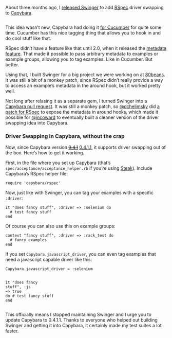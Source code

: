 <p>About three months ago, I <a href="http://jeffkreeftmeijer.com/2010/capybara-driver-swapping-on-rspec-with-swinger">released Swinger</a> to add <a href="http://github.com/rspec">RSpec</a> driver swapping to <a href="http://github.com/jnicklas/capybara">Capybara</a>.</p>
<p><img src="http://jeffkreeftmeijer.com/images/capybara.jpg" alt=""></p>
<p>This idea wasn&#8217;t new, Capybara had doing it <a href="https://github.com/jnicklas/capybara/blob/master/lib/capybara/cucumber.rb">for Cucumber</a> for quite some time. Cucumber has this nice tagging thing that allows you to hook in and do cool stuff like that.</p>
<p>RSpec didn&#8217;t have a feature like that until 2.0, when it released the <a href="http://blog.davidchelimsky.net/2010/06/14/filtering-examples-in-rspec-2">metadata feature</a>. That made it possible to pass arbitrary metadata to examples or example groups, allowing you to tag examples. Like in Cucumber. But better.</p>
<p>Using that, I built Swinger for a big project we were working on at <a href="http://80beans.com">80beans</a>. It was still a bit of a monkey patch, since RSpec didn&#8217;t really provide a way to access an example&#8217;s metadata in the around hook, but it worked pretty well.</p>
<p>Not long after relasing it as a separate gem, I turned Swinger into a <a href="https://github.com/jnicklas/capybara/pull/187">Capybara pull request</a>. It was still a monkey patch, so <a href="http://twitter.com/dchelimsky" title="David Chelimsky">@dchelimsky</a> did <a href="https://github.com/rspec/rspec-core/issues/issue/221">a patch for RSpec</a> to expose the metadata in around hooks, which made it possible for <a href="http://twitter.com/jncoward" title="Jonas Nicklas">@jncoward</a> to eventually built a cleaner version of the driver swapping idea into Capybara.</p>
<h3>Driver Swapping in Capybara, without the crap</h3>
<p>Now, since Capybara version <del><a href="http://rubygems.org/gems/capybara/versions/0.4.1">0.4.1</a></del> <a href="http://rubygems.org/gems/capybara/versions/0.4.1.1">0.4.1.1</a>, it supports driver swapping out of the box. Here&#8217;s how to get it working.</p>
<p>First, in the file where you set up Capybara (that&#8217;s <code>spec/acceptance/acceptance_helper.rb</code> if you&#8217;re using <a href="https://github.com/cavalle/steak">Steak</a>). Include Capybara&#8217;s RSpec helper file:</p>
<div class="highlight">
<pre><code class="ruby"><span class="nb">require</span> <span class="s1">'capybara/rspec'</span>
</code></pre>
</div>
<p>Now, just like with Swinger, you can tag your examples with a specific <code>:driver</code>:</p>
<div class="highlight">
<pre><code class="ruby"><span class="n">it</span> <span class="s2">"does fancy stuff"</span><span class="p">,</span> <span class="ss">:driver</span> <span class="o">=&gt;</span> <span class="ss">:selenium</span> <span class="k">do</span>
  <span class="c1"># test fancy stuff</span>
<span class="k">end</span>
</code></pre>
</div>
<p>Of course you can also use this on example groups:</p>
<div class="highlight">
<pre><code class="ruby"><span class="n">context</span> <span class="s2">"fancy stuff"</span><span class="p">,</span> <span class="ss">:driver</span> <span class="o">=&gt;</span> <span class="ss">:rack_test</span> <span class="k">do</span>
  <span class="c1"># fancy examples</span>
<span class="k">end</span>
</code></pre>
</div>
<p>If you set <code>Capybara.javascript_driver</code>, you can even tag examples that need a javascript capable driver like this:</p>
<div class="highlight">
<pre><code class="ruby"><span class="no">Capybara</span><span class="o">.</span><span class="n">javascript_driver</span> <span class="o">=</span> <span class="ss">:selenium</span>

<span class="n">it</span> <span class="s2">"does fancy stuff"</span><span class="p">,</span> <span class="ss">:js</span> <span class="o">=&gt;</span> <span class="kp">true</span> <span class="k">do</span>
  <span class="c1"># test fancy stuff</span>
<span class="k">end</span>
</code></pre>
</div>
<p>This officially means I stopped maintaining Swinger and I urge you to update Capybara to 0.4.1.1. Thanks to everyone who helped out building Swinger and getting it into Capybara, it certainly made my test suites a lot faster.</p>